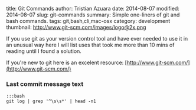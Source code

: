 title: Git Commands
author: Tristian Azuara
date: 2014-08-07
modified: 2014-08-07
slug: git-commands
summary: Simple one-liners of git and bash commands.
tags: git,bash,cli,mac-osx
category: development
thumbnail: http://www.git-scm.com/images/logo@2x.png

If you use git as your version control tool and have ever needed to use it in
an unusual way here I will list uses that took me more than 10 mins of reading
until I found a solution.

If you're new to git here is an excelent resource: [http://www.git-scm.com/](http://www.git-scm.com/)

### Last commit message text

    :::bash
    git log | grep '^\s\s*' | head -n1
